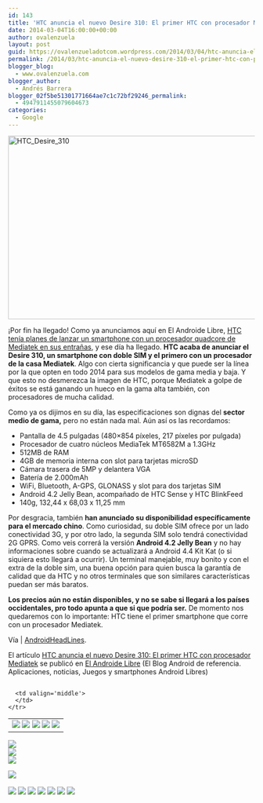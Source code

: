 ```yaml
---
id: 143
title: 'HTC anuncia el nuevo Desire 310: El primer HTC con procesador Mediatek'
date: 2014-03-04T16:00:00+00:00
author: ovalenzuela
layout: post
guid: https://ovalenzueladotcom.wordpress.com/2014/03/04/htc-anuncia-el-nuevo-desire-310-el-primer-htc-con-procesador-mediatek
permalink: /2014/03/htc-anuncia-el-nuevo-desire-310-el-primer-htc-con-procesador-mediatek.html
blogger_blog:
  - www.ovalenzuela.com
blogger_author:
  - Andrés Barrera
blogger_02f5be51301771664ae7c1c72bf29246_permalink:
  - 4947911455079604673
categories:
  - Google
---
```

[<img class="alignnone size-full wp-image-129796" alt="HTC_Desire_310" src="http://www.elandroidelibre.com/wp-content/uploads/2014/03/HTC_Desire_310.jpg" width="665" height="374" />](http://www.elandroidelibre.com/wp-content/uploads/2014/03/HTC_Desire_310.jpg)

¡Por fin ha llegado! Como ya anunciamos aquí en El Androide Libre, <a href="http://www.elandroidelibre.com/2014/01/htc-presenta-el-desire-310-el-primer-htc-con-procesador-mediatek.html" target="_blank">HTC tenía planes de lanzar un smartphone con un procesador quadcore de Mediatek en sus entrañas</a>, y ese día ha llegado. **HTC acaba de anunciar el Desire 310, un smartphone con doble SIM y el primero con un procesador de la casa Mediatek**. Algo con cierta significancia y que puede ser la línea por la que opten en todo 2014 para sus modelos de gama media y baja. Y que esto no desmerezca la imagen de HTC, porque Mediatek a golpe de éxitos se está ganando un hueco en la gama alta también, con procesadores de mucha calidad.

Como ya os dijimos en su día, las especificaciones son dignas del **sector medio de gama,** pero no están nada mal. Aún así os las recordamos:

  * Pantalla de 4.5 pulgadas (480×854 píxeles, 217 píxeles por pulgada)
  * Procesador de cuatro núcleos MediaTek MT6582M a 1.3GHz
  * 512MB de RAM
  * 4GB de memoria interna con slot para tarjetas microSD
  * Cámara trasera de 5MP y delantera VGA
  * Batería de 2.000mAh
  * WiFi, Bluetooth, A-GPS, GLONASS y slot para dos tarjetas SIM
  * Android 4.2 Jelly Bean, acompañado de HTC Sense y HTC BlinkFeed
  * 140g, 132,44 x 68,03 x 11,25 mm

Por desgracia, también **han anunciado su disponibilidad específicamente para el mercado chino**. Como curiosidad, su doble SIM ofrece por un lado conectividad 3G, y por otro lado, la segunda SIM solo tendrá conectividad 2G GPRS. Como veis correrá la versión **Android 4.2 Jelly Bean** y no hay informaciones sobre cuando se actualizará a Android 4.4 Kit Kat (o si siquiera esto llegará a ocurrir). Un terminal manejable, muy bonito y con el extra de la doble sim, una buena opción para quien busca la garantía de calidad que da HTC y no otros terminales que son similares características puedan ser más baratos.

**Los precios aún no están disponibles, y no se sabe si llegará a los países occidentales, pro todo apunta a que si que podría ser.** De momento nos quedaremos con lo importante: HTC tiene el primer smartphone que corre con un procesador Mediatek.

Vía | <a href="http://www.androidheadlines.com/2014/03/htc-announces-mid-ranger-desire-310-dual-sim-mediatek-quadcore-processor-board.html" target="_blank">AndroidHeadLines</a>.

El artículo [HTC anuncia el nuevo Desire 310: El primer HTC con procesador Mediatek](http://www.elandroidelibre.com/2014/03/htc-anuncia-el-nuevo-desire-310-el-primer-htc-con-procesador-mediatek.html) se publicó en [El Androide Libre](http://www.elandroidelibre.com) (El Blog Android de referencia. Aplicaciones, noticias, Juegos y smartphones Android Libres)


<img width="1" height="1" src="http://rss.feedsportal.com/c/34005/f/617036/s/37c908f3/sc/5/mf.gif" border="0" /> 

<div>
  <table border='0'>
    <tr>
      <td valign='middle'>
        <a href="http://share.feedsportal.com/share/twitter/?u=http%3A%2F%2Fwww.elandroidelibre.com%2F2014%2F03%2Fhtc-anuncia-el-nuevo-desire-310-el-primer-htc-con-procesador-mediatek.html&t=HTC+anuncia+el+nuevo+Desire+310%3A+El+primer+HTC+con+procesador+Mediatek" target="_blank"><img src="http://res3.feedsportal.com/social/twitter.png" border="0" /></a> <a href="http://share.feedsportal.com/share/facebook/?u=http%3A%2F%2Fwww.elandroidelibre.com%2F2014%2F03%2Fhtc-anuncia-el-nuevo-desire-310-el-primer-htc-con-procesador-mediatek.html&t=HTC+anuncia+el+nuevo+Desire+310%3A+El+primer+HTC+con+procesador+Mediatek" target="_blank"><img src="http://res3.feedsportal.com/social/facebook.png" border="0" /></a> <a href="http://share.feedsportal.com/share/linkedin/?u=http%3A%2F%2Fwww.elandroidelibre.com%2F2014%2F03%2Fhtc-anuncia-el-nuevo-desire-310-el-primer-htc-con-procesador-mediatek.html&t=HTC+anuncia+el+nuevo+Desire+310%3A+El+primer+HTC+con+procesador+Mediatek" target="_blank"><img src="http://res3.feedsportal.com/social/linkedin.png" border="0" /></a> <a href="http://share.feedsportal.com/share/gplus/?u=http%3A%2F%2Fwww.elandroidelibre.com%2F2014%2F03%2Fhtc-anuncia-el-nuevo-desire-310-el-primer-htc-con-procesador-mediatek.html&t=HTC+anuncia+el+nuevo+Desire+310%3A+El+primer+HTC+con+procesador+Mediatek" target="_blank"><img src="http://res3.feedsportal.com/social/googleplus.png" border="0" /></a> <a href="http://share.feedsportal.com/share/email/?u=http%3A%2F%2Fwww.elandroidelibre.com%2F2014%2F03%2Fhtc-anuncia-el-nuevo-desire-310-el-primer-htc-con-procesador-mediatek.html&t=HTC+anuncia+el+nuevo+Desire+310%3A+El+primer+HTC+con+procesador+Mediatek" target="_blank"><img src="http://res3.feedsportal.com/social/email.png" border="0" /></a>
      </td>
      
      <td valign='middle'>
      </td>
    </tr>
  </table>
</div>

[<img src="http://da.feedsportal.com/r/186531236045/u/49/f/617036/c/34005/s/37c908f3/sc/5/rc/1/rc.img" border="0" />](http://da.feedsportal.com/r/186531236045/u/49/f/617036/c/34005/s/37c908f3/sc/5/rc/1/rc.htm)  
[<img src="http://da.feedsportal.com/r/186531236045/u/49/f/617036/c/34005/s/37c908f3/sc/5/rc/2/rc.img" border="0" />](http://da.feedsportal.com/r/186531236045/u/49/f/617036/c/34005/s/37c908f3/sc/5/rc/2/rc.htm)  
[<img src="http://da.feedsportal.com/r/186531236045/u/49/f/617036/c/34005/s/37c908f3/sc/5/rc/3/rc.img" border="0" />](http://da.feedsportal.com/r/186531236045/u/49/f/617036/c/34005/s/37c908f3/sc/5/rc/3/rc.htm)

[<img src="http://da.feedsportal.com/r/186531236045/u/49/f/617036/c/34005/s/37c908f3/a2.img" border="0" />](http://da.feedsportal.com/r/186531236045/u/49/f/617036/c/34005/s/37c908f3/a2.htm)
<img width="1" height="1" src="http://pi.feedsportal.com/r/186531236045/u/49/f/617036/c/34005/s/37c908f3/a2t.img" border="0" /> 

<div>
  <a href="http://feeds.feedburner.com/~ff/elandroidelibre?a=cPs8p33CUPM:1l2H3518FaI:ecdYMiMMAMM"><img src="http://feeds.feedburner.com/~ff/elandroidelibre?d=ecdYMiMMAMM" border="0" /></a> <a href="http://feeds.feedburner.com/~ff/elandroidelibre?a=cPs8p33CUPM:1l2H3518FaI:V_sGLiPBpWU"><img src="http://feeds.feedburner.com/~ff/elandroidelibre?i=cPs8p33CUPM:1l2H3518FaI:V_sGLiPBpWU" border="0" /></a> <a href="http://feeds.feedburner.com/~ff/elandroidelibre?a=cPs8p33CUPM:1l2H3518FaI:7Q72WNTAKBA"><img src="http://feeds.feedburner.com/~ff/elandroidelibre?d=7Q72WNTAKBA" border="0" /></a> <a href="http://feeds.feedburner.com/~ff/elandroidelibre?a=cPs8p33CUPM:1l2H3518FaI:dnMXMwOfBR0"><img src="http://feeds.feedburner.com/~ff/elandroidelibre?d=dnMXMwOfBR0" border="0" /></a> <a href="http://feeds.feedburner.com/~ff/elandroidelibre?a=cPs8p33CUPM:1l2H3518FaI:yIl2AUoC8zA"><img src="http://feeds.feedburner.com/~ff/elandroidelibre?d=yIl2AUoC8zA" border="0" /></a> <a href="http://feeds.feedburner.com/~ff/elandroidelibre?a=cPs8p33CUPM:1l2H3518FaI:qj6IDK7rITs"><img src="http://feeds.feedburner.com/~ff/elandroidelibre?d=qj6IDK7rITs" border="0" /></a> <a href="http://feeds.feedburner.com/~ff/elandroidelibre?a=cPs8p33CUPM:1l2H3518FaI:I9og5sOYxJI"><img src="http://feeds.feedburner.com/~ff/elandroidelibre?d=I9og5sOYxJI" border="0" /></a>
</div>

<img src="http://feeds.feedburner.com/~r/elandroidelibre/~4/cPs8p33CUPM" height="1" width="1" />